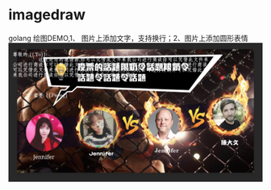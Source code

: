 # imagedraw
golang 绘图DEMO,1、 图片上添加文字，支持换行；2、图片上添加圆形表情
![最终效果](https://raw.githubusercontent.com/ChengjinWu/imagedraw/master/test/dst.jpg)
